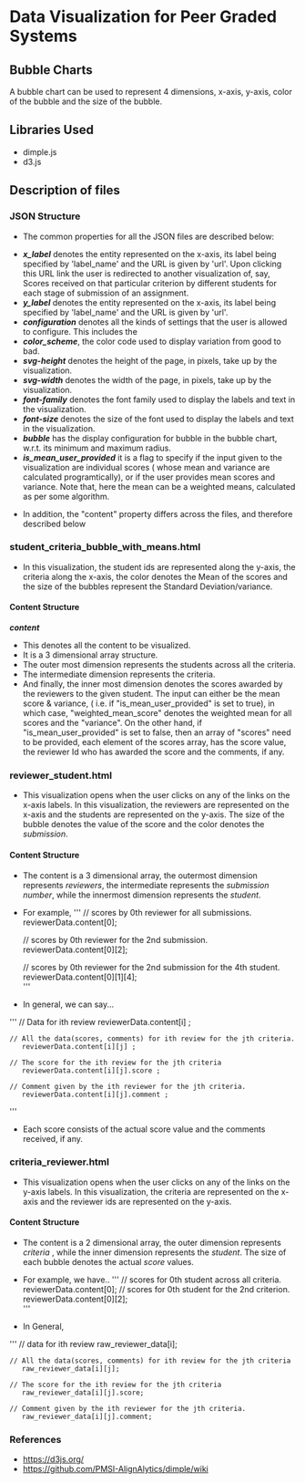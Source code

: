 # Data Visualization for Peer Graded Systems

## Bubble Charts
A bubble chart can be used to represent 4 dimensions, x-axis, y-axis, color of the bubble and the size of the bubble.

## Libraries Used
* dimple.js
* d3.js
## Description of files

### JSON Structure

- The common properties for all the JSON files are described below:

 * <b><em>x_label</em></b> denotes the entity represented on the x-axis, its label being specified by 'label_name' and the URL is given by 'url'. Upon clicking this URL link the user is redirected to another visualization of, say, Scores received on that particular criterion by different students for each stage of submission of an assignment.   
  * <b><em>y_label</em></b> denotes the entity represented on the x-axis, its label being specified by 'label_name' and the URL is given by 'url'.
  * <b><em>configuration</em></b> denotes all the kinds of settings that the user is allowed to configure. This includes the 
  * <b><em>color_scheme</em></b>, the color code used to display variation from good to bad.
  * <b><em>svg-height</em></b> denotes the height of the page, in pixels, take up by the visualization.
  * <b><em>svg-width</em></b> denotes the width of the page, in pixels, take up by the visualization.
  * <b><em>font-family</em></b> denotes the font family used to display the labels and text in the visualization.
  * <b><em>font-size</em></b> denotes the size of the font used to display the labels and text in the visualization.
  * <b><em>bubble</em></b> has the display configuration for bubble in the bubble chart, w.r.t. its minimum and maximum radius.
  * <b><em>is_mean_user_provided</em></b> it is a flag to specify if the input given to the visualization are individual scores ( whose mean and variance are calculated programtically), or if the user provides mean scores and variance. Note that, here the mean can be a weighted means, calculated as per some algorithm.

- In addition, the "content" property differs across the files, and therefore described below

### student_criteria_bubble_with_means.html 
-  In this visualization, the student ids are represented along the y-axis, the criteria along the x-axis, the color denotes the Mean of the scores and the size of the bubbles represent the Standard Deviation/variance. 

#### Content Structure
 
  <b><em>content</em></b>
  - This denotes all the content to be visualized.
  - It is a 3 dimensional array structure.
  - The outer most dimension represents the students across all the criteria.
  - The intermediate dimension represents the criteria. 
  - And finally, the inner most dimension denotes the scores awarded by the reviewers to the given student. The input can either be the mean score & variance, ( i.e. if "is_mean_user_provided" is set to true), in which case, "weighted_mean_score" denotes the weighted mean for all scores and the "variance". On the other hand, if "is_mean_user_provided" is set to false, then an array of "scores" need to be provided, each element of the scores array, has the score value, the reviewer Id who has awarded the score and the comments, if any.
    

### reviewer_student.html
- This visualization opens when the user clicks on any of the links on the x-axis labels. In this visualization, the reviewers are represented on the x-axis and the students are represented on the y-axis. The size of the bubble denotes the value of the score and the color denotes the <em>submission</em>.

#### Content Structure
- The content is a 3 dimensional array, the outermost dimension represents <em>reviewers</em>, the intermediate represents the <em>submission number</em>,  while the innermost dimension represents the <em>student</em>. 
- For example,
'''
     // scores by 0th reviewer for all submissions.
     reviewerData.content[0];
   
     // scores by 0th reviewer for the 2nd submission.
     reviewerData.content[0][2];
     
     // scores by 0th reviewer for the 2nd submission for the 4th student.
     reviewerData.content[0][1][4];  
'''
- In general, we can say...

'''
    // Data for ith review
       reviewerData.content[i] ;
      
    // All the data(scores, comments) for ith review for the jth criteria.
       reviewerData.content[i][j] ;
       
    // The score for the ith review for the jth criteria
       reviewerData.content[i][j].score ;
       
    // Comment given by the ith reviewer for the jth criteria.
       reviewerData.content[i][j].comment ;

'''
- Each score consists of the actual score value and the comments received, if any.


### criteria_reviewer.html
- This visualization opens when the user clicks on any of the links on the y-axis labels. In this visualization, the criteria are represented on the x-axis and the reviewer ids are represented on the y-axis. 

#### Content Structure
 - The content is a 2 dimensional array, the outer dimension represents <em>criteria</em> , while the inner dimension represents the <em>student</em>. The size of each bubble denotes the actual <em>score</em> values.
    
 - For example, we have..
 '''
    // scores for 0th student across all criteria.
       reviewerData.content[0];
    // scores for 0th student for the 2nd criterion.
       reviewerData.content[0][2];   
 '''
 - In General,
 
 '''
    // data for ith review
       raw_reviewer_data[i];
       
    // All the data(scores, comments) for ith review for the jth criteria
       raw_reviewer_data[i][j];
       
    // The score for the ith review for the jth criteria
       raw_reviewer_data[i][j].score;
       
    // Comment given by the ith reviewer for the jth criteria.
       raw_reviewer_data[i][j].comment;
  
### References 
* https://d3js.org/
* https://github.com/PMSI-AlignAlytics/dimple/wiki
